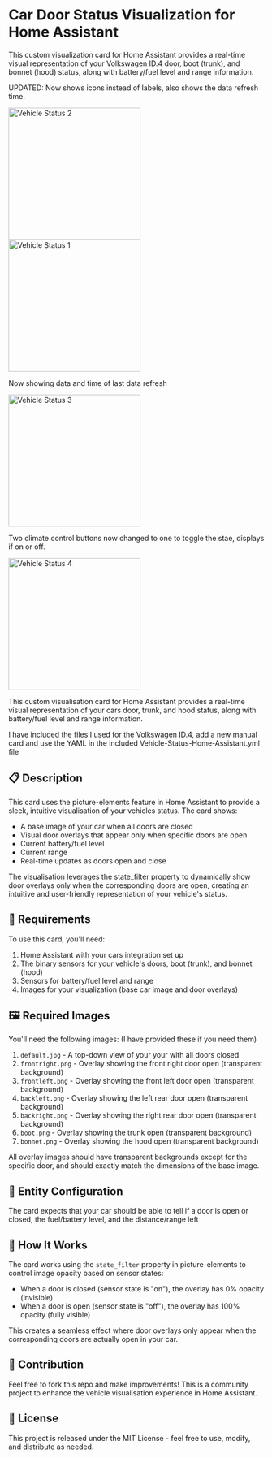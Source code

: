 # Car Door Status Visualization for Home Assistant

This custom visualization card for Home Assistant provides a real-time visual representation of your Volkswagen ID.4 door, boot (trunk), and bonnet (hood) status, along with battery/fuel level and range information.

UPDATED: Now shows icons instead of labels, also shows the data refresh time.

<img width="260" alt="Vehicle Status 2" src="https://github.com/user-attachments/assets/cdffc6d3-66dc-4c85-a9fe-24f4959c3653" />
<img width="260" alt="Vehicle Status 1" src="https://github.com/user-attachments/assets/8d1e082d-c96d-4ee9-bda3-70bd9418fa1a" />

Now showing data and time of last data refresh

<img width="260" alt="Vehicle Status 3" src="https://github.com/user-attachments/assets/b43984a4-c5d0-44f8-92ea-dcda8dee753a" />

Two climate control buttons now changed to one to toggle the stae, displays if on or off.

<img width="260" alt="Vehicle Status 4" src="https://github.com/user-attachments/assets/7df729b7-0b68-4a2d-9c0e-365eb48896c0" />

This custom visualisation card for Home Assistant provides a real-time visual representation of your cars door, trunk, and hood status, along with battery/fuel level and range information.

I have included the files I used for the Volkswagen ID.4, add a new manual card and use the YAML in the included Vehicle-Status-Home-Assistant.yml file

## 📋 Description

This card uses the picture-elements feature in Home Assistant to provide a sleek, intuitive visualisation of your vehicles status. The card shows:

- A base image of your car when all doors are closed
- Visual door overlays that appear only when specific doors are open
- Current battery/fuel level
- Current range 
- Real-time updates as doors open and close

The visualisation leverages the state_filter property to dynamically show door overlays only when the corresponding doors are open, creating an intuitive and user-friendly representation of your vehicle's status.

## 🔧 Requirements

To use this card, you'll need:

1. Home Assistant with your cars integration set up
2. The binary sensors for your vehicle's doors, boot (trunk), and bonnet (hood)
3. Sensors for battery/fuel level and range
4. Images for your visualization (base car image and door overlays)

## 🖼️ Required Images

You'll need the following images: (I have provided these if you need them)

1. `default.jpg` - A top-down view of your your with all doors closed
2. `frontright.png` - Overlay showing the front right door open (transparent background)
3. `frontleft.png` - Overlay showing the front left door open (transparent background)
4. `backleft.png` - Overlay showing the left rear door open (transparent background)
5. `backright.png` - Overlay showing the right rear door open (transparent background)
6. `boot.png` - Overlay showing the trunk open (transparent background)
7. `bonnet.png` - Overlay showing the hood open (transparent background)

All overlay images should have transparent backgrounds except for the specific door, and should exactly match the dimensions of the base image.

## 🚗 Entity Configuration

The card expects that your car should be able to tell if a door is open or closed, the fuel/battery level, and the distance/range left

## 🔄 How It Works

The card works using the `state_filter` property in picture-elements to control image opacity based on sensor states:

- When a door is closed (sensor state is "on"), the overlay has 0% opacity (invisible)
- When a door is open (sensor state is "off"), the overlay has 100% opacity (fully visible)

This creates a seamless effect where door overlays only appear when the corresponding doors are actually open in your car.

## 🤝 Contribution

Feel free to fork this repo and make improvements! This is a community project to enhance the vehicle visualisation experience in Home Assistant.

## 📝 License

This project is released under the MIT License - feel free to use, modify, and distribute as needed.
